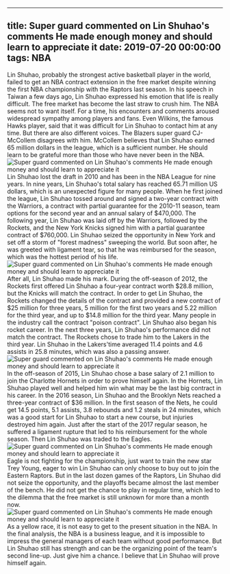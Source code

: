 
---
title: Super guard commented on Lin Shuhao's comments He made enough money and should learn to appreciate it
date: 2019-07-20 00:00:00
tags:  NBA
---
Lin Shuhao, probably the strongest active basketball player in the world, failed to get an NBA contract extension in the free market despite winning the first NBA championship with the Raptors last season.
In his speech in Taiwan a few days ago, Lin Shuhao expressed his emotion that life is really difficult. The free market has become the last straw to crush him. The NBA seems not to want itself. For a time, his encounters and comments aroused widespread sympathy among players and fans. Even Wilkins, the famous Hawks player, said that it was difficult for Lin Shuhao to contact him at any time.
But there are also different voices. The Blazers super guard CJ-McCollem disagrees with him. McCollem believes that Lin Shuhao earned 65 million dollars in the league, which is a sufficient number. He should learn to be grateful more than those who have never been in the NBA.
​
![Super guard commented on Lin Shuhao's comments He made enough money and should learn to appreciate it](cda5733ca23846518ebfd3632cf4ec70.jpg)
​
Lin Shuhao lost the draft in 2010 and has been in the NBA League for nine years. In nine years, Lin Shuhao's total salary has reached 65.71 million US dollars, which is an unexpected figure for many people. When he first joined the league, Lin Shuhao tossed around and signed a two-year contract with the Warriors, a contract with partial guarantee for the 2010-11 season, team options for the second year and an annual salary of $470,000.
The following year, Lin Shuhao was laid off by the Warriors, followed by the Rockets, and the New York Knicks signed him with a partial guarantee contract of $760,000. Lin Shuhao seized the opportunity in New York and set off a storm of "forest madness" sweeping the world. But soon after, he was greeted with ligament tear, so that he was reimbursed for the season, which was the hottest period of his life.
​
![Super guard commented on Lin Shuhao's comments He made enough money and should learn to appreciate it](dba76af4bb0144be811ee843e101bfba.jpg)
​
After all, Lin Shuhao made his mark. During the off-season of 2012, the Rockets first offered Lin Shuhao a four-year contract worth $28.8 million, but the Knicks will match the contract.
In order to get Lin Shuhao, the Rockets changed the details of the contract and provided a new contract of $25 million for three years, 5 million for the first two years and 5.22 million for the third year, and up to $14.8 million for the third year. Many people in the industry call the contract "poison contract". Lin Shuhao also began his rocket career.
In the next three years, Lin Shuhao's performance did not match the contract. The Rockets chose to trade him to the Lakers in the third year. Lin Shuhao in the Lakers'time averaged 11.4 points and 4.6 assists in 25.8 minutes, which was also a passing answer.
​
![Super guard commented on Lin Shuhao's comments He made enough money and should learn to appreciate it](5786a28d143e41469fffb284d1751516.jpg)
​
In the off-season of 2015, Lin Shuhao chose a base salary of 2.1 million to join the Charlotte Hornets in order to prove himself again. In the Hornets, Lin Shuhao played well and helped him win what may be the last big contract in his career.
In the 2016 season, Lin Shuhao and the Brooklyn Nets reached a three-year contract of $36 million. In the first season of the Nets, he could get 14.5 points, 5.1 assists, 3.8 rebounds and 1.2 steals in 24 minutes, which was a good start for Lin Shuhao to start a new course, but injuries destroyed him again. Just after the start of the 2017 regular season, he suffered a ligament rupture that led to his reimbursement for the whole season. Then Lin Shuhao was traded to the Eagles.
​
![Super guard commented on Lin Shuhao's comments He made enough money and should learn to appreciate it](07e2847bea8e43aaa2054900a1f76c78.jpg)
​
Eagle is not fighting for the championship, just want to train the new star Trey Young, eager to win Lin Shuhao can only choose to buy out to join the Eastern Raptors. But in the last dozen games of the Raptors, Lin Shuhao did not seize the opportunity, and the playoffs became almost the last member of the bench. He did not get the chance to play in regular time, which led to the dilemma that the free market is still unknown for more than a month now.
​
![Super guard commented on Lin Shuhao's comments He made enough money and should learn to appreciate it](898d236d57594ed495967b229314e900.jpg)
​
As a yellow race, it is not easy to get to the present situation in the NBA. In the final analysis, the NBA is a business league, and it is impossible to impress the general managers of each team without good performance. But Lin Shuhao still has strength and can be the organizing point of the team's second line-up. Just give him a chance. I believe that Lin Shuhao will prove himself again.
